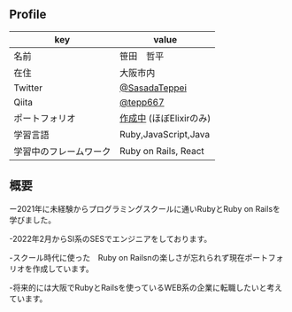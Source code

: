 ## Profile

|key|value|
|----|----|
|名前|笹田　哲平|
|在住|大阪市内|
|Twitter|[@SasadaTeppei](https://twitter.com/SasadaTeppei)|
|Qiita|[@tepp667](https://qiita.com/tepp667)
|ポートフォリオ|[作成中](#) (ほぼElixirのみ)|
|学習言語|Ruby,JavaScript,Java|
|学習中のフレームワーク|Ruby on Rails, React| 

## 概要
ー2021年に未経験からプログラミングスクールに通いRubyとRuby on Railsを学びました。

-2022年2月からSI系のSESでエンジニアをしております。

-スクール時代に使った　Ruby on Railsnの楽しさが忘れられず現在ポートフォリオを作成しています。

-将来的には大阪でRubyとRailsを使っているWEB系の企業に転職したいと考えています。
